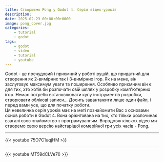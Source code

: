 ```yaml
---
title: Створюємо Pong у Godot 4. Серія відео-уроків
description: 
date: 2025-02-23 00:00:00+0000
image: pong_cover.jpg
categories:
    - tutorial
    - godot
tags:
    - godot
    - video
    - tutorial
    - youtube
---
```



Godot - це пречудовий і приємний у роботі рушій, що придатний для створення як 2-вимірних так і 3-вимірних ігор. Як на мене, він заслуговує максимум уваги та поширення. Особливо приємним він є для тих, хто хотів би розпочати свій шллях у розробку комп'ютерних ігор. Немає потреби встановлювати купу інструментів розробки, створювати облікові записи... Досить завантажити лише один файл, і перед вами усе, що для початку роботи.  
Ця невеличка серія уроків має на меті познайомити Вас з основами основ роботи в Godot 4. Вона орієнтована на тих, хто тільки розпочинає взагалі своє знайомство з програмуванням. Впродовж кількох відео ми створемо свою версію найстарішої комерійної гри усіх часів - Pong. 
____
{{< youtube 75O7C1uqjHM >}}

____

{{< youtube MT59dCLVe70 >}}

